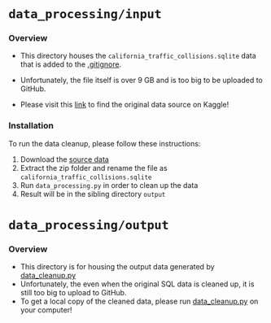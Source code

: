 # `data_processing/input`
### Overview
- This directory houses the `california_traffic_collisions.sqlite` data that is added to the [.gitignore](.gitignore).

- Unfortunately, the file itself is over 9 GB and is too big to be uploaded to GitHub.

- Please visit this [link](https://www.kaggle.com/datasets/alexgude/california-traffic-collision-data-from-switrs/data) to find the original data source on Kaggle!

### Installation
To run the data cleanup, please follow these instructions:
1. Download the [source data](https://www.kaggle.com/datasets/alexgude/california-traffic-collision-data-from-switrs/data)
2. Extract the zip folder and rename the file as `california_traffic_collisions.sqlite`
3. Run `data_processing.py` in order to clean up the data
4. Result will be in the sibling directory `output`


# `data_processing/output`
### Overview
- This directory is for housing the output data generated by [data_cleanup.py](src/data_cleanup.py)
- Unfortunately, the even when the original SQL data is cleaned up, it is still too big to upload to GitHub.
- To get a local copy of the cleaned data, please run [data_cleanup.py](src/data_cleanup.py) on your computer!